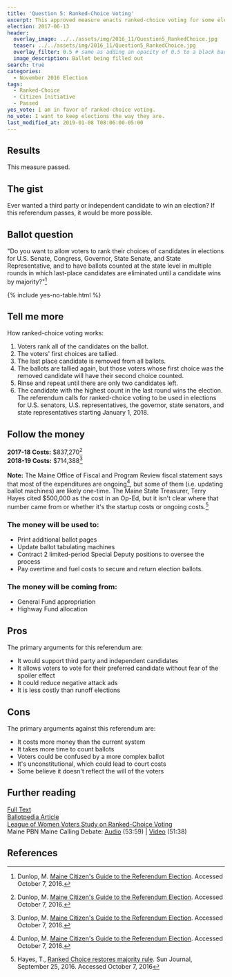 ```yaml
---
title: 'Question 5: Ranked-Choice Voting'
excerpt: This approved measure enacts ranked-choice voting for some elections.
election: 2017-06-13
header:
  overlay_image: ../../assets/img/2016_11/Question5_RankedChoice.jpg
  teaser: ../../assets/img/2016_11/Question5_RankedChoice.jpg
  overlay_filter: 0.5 # same as adding an opacity of 0.5 to a black background
  image_description: Ballot being filled out
search: true
categories:
  - November 2016 Election
tags:
  - Ranked-Choice
  - Citizen Initiative
  - Passed
yes_vote: I am in favor of ranked-choice voting.
no_vote: I want to keep elections the way they are.
last_modified_at: 2019-01-08 T08:06:00-05:00
---
```


## Results

This measure passed.

## The gist

Ever wanted a third party or independent candidate to win an election? If this referendum passes, it would be more possible.

## Ballot question

"Do you want to allow voters to rank their choices of candidates in elections for U.S. Senate, Congress, Governor, State Senate, and State Representative, and to have ballots counted at the state level in multiple rounds in which last-place candidates are eliminated until a candidate wins by majority?"[^2]

{% include yes-no-table.html %}

## Tell me more

How ranked-choice voting works:

1. Voters rank all of the candidates on the ballot.
1. The voters' first choices are tallied.
1. The last place candidate is removed from all ballots.
1. The ballots are tallied again, but those voters whose first choice was the removed candidate will have their second choice counted.
1. Rinse and repeat until there are only two candidates left.
1. The candidate with the highest count in the last round wins the election.
   <br>
   The referendum calls for ranked-choice voting to be used in elections for U.S. senators, U.S. representatives, the governor, state senators, and state representatives starting January 1, 2018.

## Follow the money

**2017-18 Costs:** $837,270[^2]
<br>**2018-19 Costs:** $714,388[^2]
<br><br>
**Note:** The Maine Office of Fiscal and Program Review fiscal statement says that most of the expenditures are ongoing[^2], but some of them (i.e. updating ballot machines) are likely one-time. The Maine State Treasurer, Terry Hayes cited $500,000 as the cost in an Op-Ed, but it isn't clear where that number came from or whether it's the startup costs or ongoing costs.[^3]

### The money will be used to:

- Print additional ballot pages
- Update ballot tabulating machines
- Contract 2 limited-period Special Deputy positions to oversee the process
- Pay overtime and fuel costs to secure and return election ballots.

### The money will be coming from:

- General Fund appropriation
- Highway Fund allocation

## Pros

The primary arguments for this referendum are:

- It would support third party and independent candidates
- It allows voters to vote for their preferred candidate without fear of the spoiler effect
- It could reduce negative attack ads
- It is less costly than runoff elections

## Cons

The primary arguments against this referendum are:

- It costs more money than the current system
- It takes more time to count ballots
- Voters could be confused by a more complex ballot
- It's unconstitutional, which could lead to court costs
- Some believe it doesn't reflect the will of the voters

## Further reading

[Full Text](http://www.lwvme.org/files/RCV_Statutory_Language.pdf)
<br>[Ballotpedia Article](<https://ballotpedia.org/Maine_Ranked_Choice_Voting_Initiative,_Question_5_(2016)>)
<br>[League of Women Voters Study on Ranked-Choice Voting](http://www.lwvme.org/files/lwvmeIRV.pdf)
<br>Maine PBN Maine Calling Debate: [Audio](http://mainepublic.org/post/debate-ballot-question-5) (53:59) | [Video](http://video.mainepublic.org/video/2365879912/) (51:38)

## References

[^1]: Ballotpedia State Desk. [Maine Ranked Choice Voting Initiative, Question 5 (2016)](<https://ballotpedia.org/Maine_Ranked_Choice_Voting_Initiative,_Question_5_(2016)>). Ballotpedia. Accessed October 7, 2016.
[^2]: Dunlop, M. [Maine Citizen's Guide to the Referendum Election](http://www.state.me.us/sos/cec/elec/upcoming/citizensguide2016.pdf). Accessed October 7, 2016.
[^3]: Hayes, T., [Ranked Choice restores majority rule](http://www.sunjournal.com/news/columns-analysis/2016/09/25/ranked-choice-restores-majority-rule/1997089). Sun Journal, September 25, 2016. Accessed October 7, 2016
[^4]: Maine PBN. [Debate: Ballot Question 5](http://mainepublic.org/post/debate-ballot-question-5). Maine Calling. Accessed November 7, 2016.
